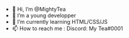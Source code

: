 - 👋 Hi, I’m @MightyTea
- 👀 I’m a young developper
- 🌱 I’m currently learning HTML/CSS/JS
- 📫 How to reach me : Discord: My Tea#0001

<!---
MightyTea/MightyTea is a ✨ special ✨ repository because its `README.md` (this file) appears on your GitHub profile.
You can click the Preview link to take a look at your changes.
--->
